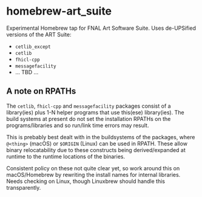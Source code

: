 # homebrew-art_suite

Experimental Homebrew tap for FNAL Art Software Suite. Uses
de-UPSified versions of the ART Suite:

- `cetlib_except`
- `cetlib`
- `fhicl-cpp`
- `messagefacility`
- ... TBD ...


## A note on RPATHs

The `cetlib`, `fhicl-cpp` and `messagefacility` packages consist of a library(ies)
plus 1-N helper programs that use this(ese) library(ies). The build systems at present
do not set the installation RPATHs on the programs/libraries and so run/link time errors
may result.

This is prebably best dealt with in the buildsystems of the packages, where `@<thing>` (macOS)
or `$ORIGIN` (Linux) can be used in RPATH. These allow binary relocatability due to these
constructs being derived/expanded at runtime to the runtime locations of the binaries.

Consistent policy on these not quite clear yet, so work around this on macOS/Homebrew
by rewriting the install names for internal libraries. Needs checking on Linux, though
Linuxbrew should handle this transparently.

